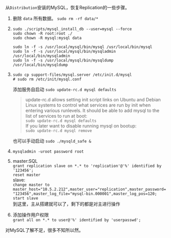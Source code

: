 从`Distribution`安装的MySQL，恢复Replication的一些步骤。

1. 删除 `data` 所有数据。 `sudo rm -rf data/*`

2.  ```
    sudo ./scripts/mysql_install_db --user=mysql --force
    sudo chown -R root:root ./
    sudo chown -R mysql:mysql data

    sudo ln -f -s /usr/local/mysql/bin/mysql /usr/local/bin/mysql
    sudo ln -f -s /usr/local/mysql/bin/mysqladmin /usr/local/bin/mysqladmin
    sudo ln -f -s /usr/local/mysql/bin/mysqldump /usr/local/bin/mysqldump
    ```

4.  ```
    sudo cp support-files/mysql.server /etc/init.d/mysql
    # sudo rm /etc/init/mysql.conf
    ```
    添加服务自启动 `sudo update-rc.d mysql defaults`

    > update-rc.d allows setting init script links on Ubuntu and Debian Linux systems to control what services are run by init when entering various runlevels. It should be able to add mysql to the list of services to run at boot:  
    > `sudo update-rc.d mysql defaults`  
    > If you later want to disable running mysql on bootup:  
    > `sudo update-rc.d mysql remove`

    也可以手动启动 `sudo ./mysqld_safe &`

5. `mysqladmin -uroot password root`

6.  master:SQL  
    `grant replication slave on *.* to 'replication'@'%' identified by '123456';`  
    `reset master`  
    slave:  
    `change master to master_host="10.5.2.212",master_user="replication",master_password="123456",master_log_file="mysql-bin.000001",master_log_pos=120;`  
    `start slave`  
    到这里，主从搭建就可以了，剩下的都是对主进行操作

7.  添加操作用户权限  
    `grant all on *.* to user@'%' identified by 'userpasswd';`  


对MySQL了解不足，很多不知所以然。
